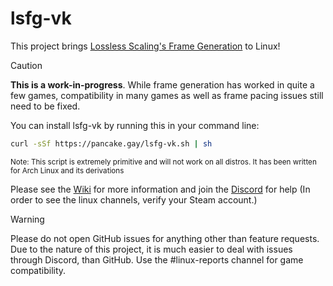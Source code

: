 # lsfg-vk
This project brings [Lossless Scaling's Frame Generation](https://store.steampowered.com/app/993090/Lossless_Scaling/) to Linux!

>[!CAUTION]
> **This is a work-in-progress**. While frame generation has worked in quite a few games, compatibility in many games as well as frame pacing issues still need to be fixed.

You can install lsfg-vk by running this in your command line:
```bash
curl -sSf https://pancake.gay/lsfg-vk.sh | sh
```
<sup>Note: This script is extremely primitive and will not work on all distros. It has been written for Arch Linux and its derivations</sup>

Please see the [Wiki](https://github.com/PancakeTAS/lsfg-vk/wiki) for more information and join the [Discord](https://discord.gg/losslessscaling) for help (In order to see the linux channels, verify your Steam account.)

>[!WARNING]
> Please do not open GitHub issues for anything other than feature requests. Due to the nature of this project, it is much easier to deal with issues through Discord, than GitHub. Use the #linux-reports channel for game compatibility.
